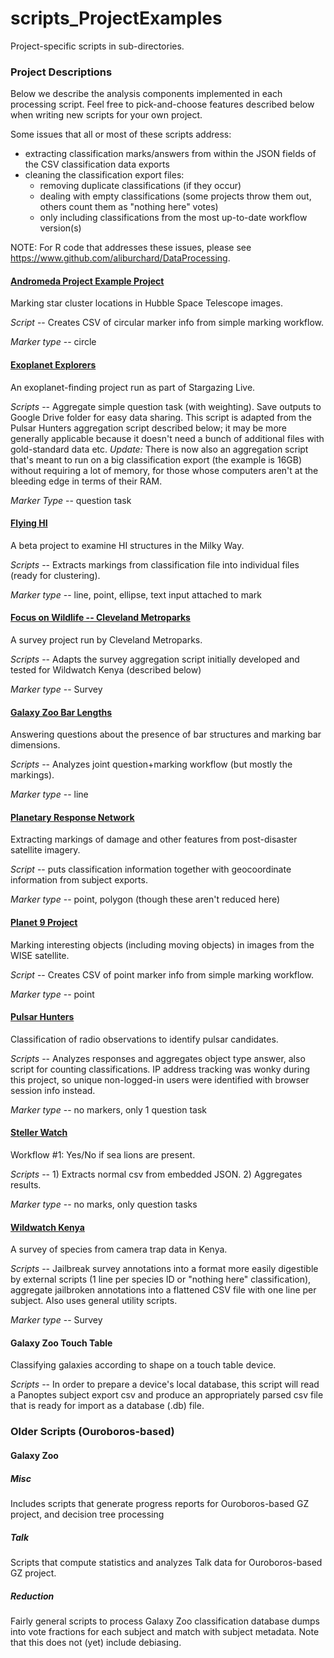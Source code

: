 # scripts_ProjectExamples
Project-specific scripts in sub-directories.

### Project Descriptions
Below we describe the analysis components implemented in each processing script.  Feel free to pick-and-choose features described below when writing new scripts for your own project.

Some issues that all or most of these scripts address:
 - extracting classification marks/answers from within the JSON fields of the CSV classification data exports
 - cleaning the classification export files:
   - removing duplicate classifications (if they occur)
   - dealing with empty classifications (some projects throw them out, others count them as "nothing here" votes)
   - only including classifications from the most up-to-date workflow version(s)

NOTE: For R code that addresses these issues, please see https://www.github.com/aliburchard/DataProcessing.

#### [Andromeda Project Example Project](https://www.zooniverse.org/projects/lcjohnso/ap-aas229-test)
Marking star cluster locations in Hubble Space Telescope images.

*Script* -- Creates CSV of circular marker info from simple marking workflow.

*Marker type* -- circle

#### [Exoplanet Explorers](https://www.zooniverse.org/projects/ianc2/exoplanet-explorers)
An exoplanet-finding project run as part of Stargazing Live.

*Scripts* -- Aggregate simple question task (with weighting). Save outputs to Google Drive folder for easy data sharing. This script is adapted from the Pulsar Hunters aggregation script described below; it may be more generally applicable because it doesn't need a bunch of additional files with gold-standard data etc. *Update:* There is now also an aggregation script that's meant to run on a big classification export (the example is 16GB) without requiring a lot of memory, for those whose computers aren't at the bleeding edge in terms of their RAM.

*Marker Type* -- question task

#### [Flying HI](https://www.zooniverse.org/projects/vrooje/flying-hi)
A beta project to examine HI structures in the Milky Way.

*Scripts* -- Extracts markings from classification file into individual files (ready for clustering).

*Marker type* -- line, point, ellipse, text input attached to mark

#### [Focus on Wildlife -- Cleveland Metroparks](https://www.zooniverse.org/projects/pat-lorch/focus-on-wildlife-cleveland-metroparks)
A survey project run by Cleveland Metroparks.

*Scripts* -- Adapts the survey aggregation script initially developed and tested for Wildwatch Kenya (described below)

*Marker type* -- Survey

#### [Galaxy Zoo Bar Lengths](https://www.zooniverse.org/projects/vrooje/galaxy-zoo-bar-lengths/)
Answering questions about the presence of bar structures and marking bar dimensions.

*Scripts* -- Analyzes joint question+marking workflow (but mostly the markings).

*Marker type* -- line

#### [Planetary Response Network](https://www.zooniverse.org/projects/vrooje/planetary-response-network-and-rescue-global-ecuador-earthquake-2016)
Extracting markings of damage and other features from post-disaster satellite imagery.

*Script* -- puts classification information together with geocoordinate information from subject exports.

*Marker type* -- point, polygon (though these aren't reduced here)

#### [Planet 9 Project](https://www.zooniverse.org/projects/marckuchner/backyard-worlds-planet-9)
Marking interesting objects (including moving objects) in images from the WISE satellite.

*Script* -- Creates CSV of point marker info from simple marking workflow.

*Marker type* -- point

#### [Pulsar Hunters](https://www.zooniverse.org/projects/zooniverse/pulsar-hunters)
Classification of radio observations to identify pulsar candidates.

*Scripts* -- Analyzes responses and aggregates object type answer, also script for counting classifications. IP address tracking was wonky during this project, so unique non-logged-in users were identified with browser session info instead.

*Marker type* -- no markers, only 1 question task

#### [Steller Watch](https://www.zooniverse.org/projects/sweenkl/steller-watch)
Workflow #1: Yes/No if sea lions are present.

*Scripts* -- 1) Extracts normal csv from embedded JSON. 2) Aggregates results.

*Marker type* -- no marks, only question tasks

#### [Wildwatch Kenya](https://www.zooniverse.org/projects/sandiegozooglobal/wildwatch-kenya)
A survey of species from camera trap data in Kenya.

*Scripts* -- Jailbreak survey annotations into a format more easily digestible by external scripts (1 line per species ID or "nothing here" classification), aggregate jailbroken annotations into a flattened CSV file with one line per subject. Also uses general utility scripts.

*Marker type* -- Survey

#### Galaxy Zoo Touch Table
Classifying galaxies according to shape on a touch table device.

*Scripts* -- In order to prepare a device's local database, this script will read a Panoptes subject export csv and produce an appropriately parsed csv file that is ready for import as a database (.db) file.

### Older Scripts (Ouroboros-based)

#### Galaxy Zoo

##### Misc
Includes scripts that generate progress reports for Ouroboros-based GZ project, and decision tree processing

##### Talk
Scripts that compute statistics and analyzes Talk data for Ouroboros-based GZ project.

##### Reduction
Fairly general scripts to process Galaxy Zoo classification database dumps into
vote fractions for each subject and match with subject metadata.  Note that
this does not (yet) include debiasing.
